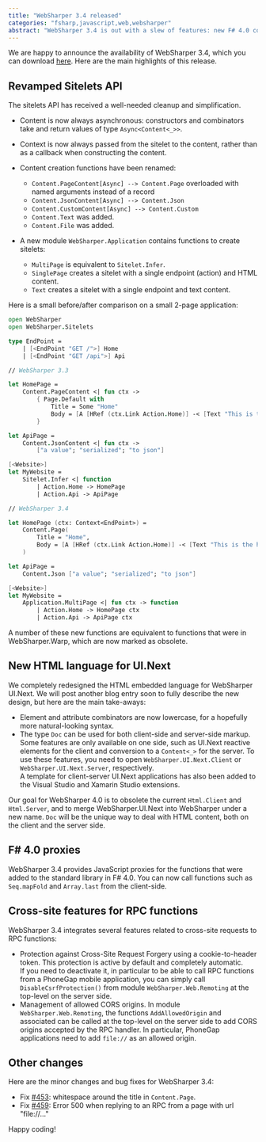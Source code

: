 ```yaml
---
title: "WebSharper 3.4 released"
categories: "fsharp,javascript,web,websharper"
abstract: "WebSharper 3.4 is out with a slew of features: new F# 4.0 collection functions, revamped sitelets API, anti-CSRF protection for RPC functions, and a reworked HTML language in UI.Next with server-side capability."
---
```

We are happy to announce the availability of WebSharper 3.4, which you can download [here](http://websharper.com/downloads). Here are the main highlights of this release.

## Revamped Sitelets API

The sitelets API has received a well-needed cleanup and simplification.

* Content is now always asynchronous: constructors and combinators take and return values of type `Async<Content<_>>`.

* Context is now always passed from the sitelet to the content, rather than as a callback when constructing the content.

* Content creation functions have been renamed:
    * `Content.PageContent[Async] --> Content.Page` overloaded with named arguments instead of a record
    * `Content.JsonContent[Async] --> Content.Json`
    * `Content.CustomContent[Async] --> Content.Custom`
    * `Content.Text` was added.
    * `Content.File` was added.

* A new module `WebSharper.Application` contains functions to create sitelets:
    * `MultiPage` is equivalent to `Sitelet.Infer`.
    * `SinglePage` creates a sitelet with a single endpoint (action) and HTML content.
    * `Text` creates a sitelet with a single endpoint and text content.

Here is a small before/after comparison on a small 2-page application:

```fsharp
open WebSharper
open WebSharper.Sitelets

type EndPoint =
    | [<EndPoint "GET /">] Home
    | [<EndPoint "GET /api">] Api

// WebSharper 3.3

let HomePage =
    Content.PageContent <| fun ctx ->
        { Page.Default with
            Title = Some "Home"
            Body = [A [HRef (ctx.Link Action.Home)] -< [Text "This is the home page."]]
        }

let ApiPage =
    Content.JsonContent <| fun ctx ->
        ["a value"; "serialized"; "to json"]

[<Website>]
let MyWebsite =
    Sitelet.Infer <| function
        | Action.Home -> HomePage
        | Action.Api -> ApiPage

// WebSharper 3.4

let HomePage (ctx: Context<EndPoint>) =
    Content.Page(
        Title = "Home",
        Body = [A [HRef (ctx.Link Action.Home)] -< [Text "This is the home page."]]
    )

let ApiPage =
    Content.Json ["a value"; "serialized"; "to json"]

[<Website>]
let MyWebsite =
    Application.MultiPage <| fun ctx -> function
        | Action.Home -> HomePage ctx
        | Action.Api -> ApiPage ctx
```

A number of these new functions are equivalent to functions that were in WebSharper.Warp, which are now marked as obsolete.

## New HTML language for UI.Next

We completely redesigned the HTML embedded language for WebSharper UI.Next. We will post another blog entry soon to fully describe the new design, but here are the main take-aways:

* Element and attribute combinators are now lowercase, for a hopefully more natural-looking syntax.
* The type `Doc` can be used for both client-side and server-side markup. Some features are only available on one side, such as UI.Next reactive elements for the client and conversion to a `Content<_>` for the server. To use these features, you need to open `WebSharper.UI.Next.Client` or `WebSharper.UI.Next.Server`, respectively.  
    A template for client-server UI.Next applications has also been added to the Visual Studio and Xamarin Studio extensions.

Our goal for WebSharper 4.0 is to obsolete the current `Html.Client` and `Html.Server`, and to merge WebSharper.UI.Next into WebSharper under a new name. `Doc` will be the unique way to deal with HTML content, both on the client and the server side.

## F# 4.0 proxies

WebSharper 3.4 provides JavaScript proxies for the functions that were added to the standard library in F# 4.0. You can now call functions such as `Seq.mapFold` and `Array.last` from the client-side.

## Cross-site features for RPC functions

WebSharper 3.4 integrates several features related to cross-site requests to RPC functions:

* Protection against Cross-Site Request Forgery using a cookie-to-header token. This protection is active by default and completely automatic.  
If you need to deactivate it, in particular to be able to call RPC functions from a PhoneGap mobile application, you can simply call `DisableCsrfProtection()` from module `WebSharper.Web.Remoting` at the top-level on the server side.
* Management of allowed CORS origins. In module `WebSharper.Web.Remoting`, the functions `AddAllowedOrigin` and associated can be called at the top-level on the server side to add CORS origins accepted by the RPC handler. In particular, PhoneGap applications need to add `file://` as an allowed origin.

## Other changes

Here are the minor changes and bug fixes for WebSharper 3.4:

* Fix [#453](https://github.com/intellifactory/websharper/issues/453): whitespace around the title in `Content.Page`.
* Fix [#459](https://github.com/intellifactory/websharper/issues/459): Error 500 when replying to an RPC from a page with url "file://..."

Happy coding!